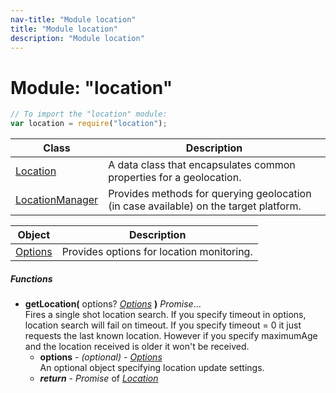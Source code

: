```yaml
---
nav-title: "Module location"
title: "Module location"
description: "Module location"
---
```

# Module: "location"

``` JavaScript
// To import the "location" module:
var location = require("location");
```

Class | Description
------|------------
[Location](../location/Location.md) | A data class that encapsulates common properties for a geolocation.
[LocationManager](../location/LocationManager.md) | Provides methods for querying geolocation (in case available) on the target platform.

Object | Description
------|------------
[Options](../location/Options.md) | Provides options for location monitoring.

##### Functions
 - **getLocation(** options? [_Options_](../location/Options.md) **)** _Promise_...  
     Fires a single shot location search. If you specify timeout in options, location search will fail on timeout. 
If you specify timeout = 0 it just requests the last known location.
However if you specify maximumAge and the location received is older it won't be received.
   - **options** - _(optional)_ - [_Options_](../location/Options.md)  
     An optional object specifying location update settings.
   - _**return**_ - _Promise_ of [_Location_](../location/Location.md)